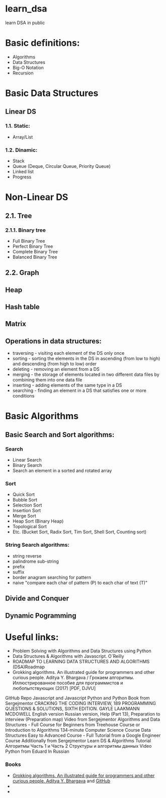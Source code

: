 # learn_dsa
learn DSA in public

# Basic definitions:
- Algorithms
- Data Structures
- Big-O Notation 
- Recursion

# Basic Data Structures
## Linear DS 
### 1.1. Static: 
- Array/List 
### 1.2. Dinamic: 
- Stack 
- Queue (Deque, Circular Queue, Priority Queue)
- Linked list
- Progress

# Non-Linear DS 
## 2.1. Tree
### 2.1.1. Binary tree 
- Full Binary Tree
- Perfect Binary Tree
- Complete Binary Tree
- Balanced Binary Tree
## 2.2. Graph
## Heap
## Hash table
## Matrix
 
## Operations in data structures:
- traversing - visiting each element of the DS only once
- sorting - sorting the elements in the DS in ascending (from low to high) and descending (from high to low) order
- deleting - removing an element from a DS
- merging - the storage of elements located in two different data files by combining them into one data file
- inserting - adding elements of the same type in a DS
- searching - finding an element in a DS that satisfies one or more conditions

# Basic Algorithms
## Basic Search and Sort algorithms:
### Search 
- Linear Search 
- Binary Search 
- Search an element in a sorted and rotated array

### Sort 
- Quick Sort 
- Bubble Sort 
- Selection Sort 
- Insertion Sort 
- Merge Sort 
- Heap Sort (Binary Heap) 
- Topological Sort 
- Etc. (Bucket Sort, Radix Sort, Tim Sort, Shell Sort, Counting sort)

### String Search algorithms: 
- string reverse 
- palindrome sub-string 
- prefix 
- suffix 
- border anagram searching for pattern 
- naive "compare each char of pattern (P) to each char of text (T)"

## Divide and Conquer 
## Dynamic Pogramming 
 
# Useful links:
- Problem Solving with Algorithms and Data Structures using Python
- Data Structures & Algorithms with Javascript. O`Reilly
- ROADMAP TO LEARNING DATA STRUCTURES AND ALGORITHMS (DSA)Roadmap
- Grokking algorithms. An illustrated guide for programmers and other curious people. Aditya Y. Bhargava / Грокаем алгоритмы. Иллюстрированное пособие для программистов и любопытствующих (2017) [PDF, DJVU]

GitHub Repo
Javascript and Javascript
Python and Python
Book  from Sergejmentor  CRACKING THE CODING INTERVIEW, 189 PROGRAMMING Q!JESTIONS & SOLUTIONS, SIXTH EDITION. GAYLE LAAKMANN MCDOWELL 
English version
Russian version, Help (Part 13), Preparation to interview (Preparation map)
Video from Sergejmentor 
Algorithms and Data Structures - Full Course for Beginners from Treehouse Course or Introduction to Algorithms 134-minute Computer Science Course
Data Structures Easy to Advanced Course - Full Tutorial from a Google Engineer Course
Additionally  from Sergejmentor 
Learn DS & Algorithms Tutorial
Алгоритмы Часть 1 и Часть 2
Структуры и алгоритмы данных
Video Python
 from Eduard  In Russian


### Books
- [Grokking algorithms. An illustrated guide for programmers and other curious people. Aditya Y. Bhargava](https://www.manning.com/books/grokking-algorithms) and [GitHub](https://github.com/egonschiele/grokking_algorithms)
- 
-  
